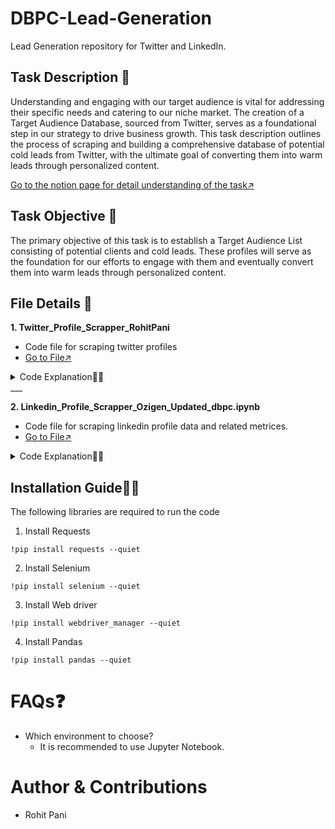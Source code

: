 # DBPC-Lead-Generation
Lead Generation repository for Twitter and LinkedIn.

## Task Description 📜
Understanding and engaging with our target audience is vital for addressing their specific needs and catering to our niche market. The creation of a Target Audience Database, sourced from Twitter, serves as a foundational step in our strategy to drive business growth. This task description outlines the process of scraping and building a comprehensive database of potential cold leads from Twitter, with the ultimate goal of converting them into warm leads through personalized content.

[Go to the notion page for detail understanding of the task↗️](https://docs.google.com/document/d/1lpqrSfYIm4M5RGakFS-gzObmP9jVybTxDKrgsuAAelc/edit#heading=h.kxzno2lukev)

## Task Objective 🎯
The primary objective of this task is to establish a Target Audience List consisting of potential clients and cold leads. These profiles will serve as the foundation for our efforts to engage with them and eventually convert them into warm leads through personalized content.

## File Details 📁 
**1. Twitter_Profile_Scrapper_RohitPani**
- Code file for scraping twitter profiles
- [Go to File↗️](https://github.com/ozibook/DBPC-Lead-Generation/blob/main/Twitter_Profile_Scrapper_RohitPani.ipynb)
<details>
     <summary>
      Code Explanation👨‍💻
     </summary>
<br>
-How to use </br>
Setup:
--> Ensure you have Python installed.

--> Install the required libraries using pip (selenium, pandas, webdriver_manager, etc.).

Run the Script:</br>
--> Execute the provided script in your terminal or IDE.

Input Usernames:</br>
--> When prompted, enter the number of Twitter profiles you wish to scrape.

--> Provide the usernames for the entered number of profiles.

Login to Twitter:</br>
--> A browser window (Chrome) will open, taking you to the Twitter login page.

--> Manually log in to your Twitter account within the allotted 25 seconds.

Wait:</br>
--> The script will automatically visit each profile, scrape the desired information, and store it in memory.

Check the Output:</br>
--> Once the script completes, find two Excel files in the script's directory: twitter_data.xlsx (contains profile information) and twitter_hashtags.xlsx (contains hashtags from the tweets).

Done!:</br>
--> Review the scraped data in the Excel file.

--> If any data is not present, it will leave a blank space in that column.


- Importing the necessary Libraries
  
![image](https://github.com/ozibook/DBPC-Lead-Generation/assets/144370840/9520baef-1b89-43d7-80c6-eaa7cc00927c)

- Function to introduce a random delay time and function to scrape a given Twitter profile
![image](https://github.com/ozibook/DBPC-Lead-Generation/assets/144370840/3718c1f4-ebc1-404b-80a8-d76dfff4e3db)

- Wait for the tweets to load on the page
![image](https://github.com/ozibook/DBPC-Lead-Generation/assets/144370840/87fe000c-08c0-4645-9482-66c1bb180b77)

- Extracting the required number of tweets and their hashtags, getting user input and initializing the chrome web driver
![image](https://github.com/ozibook/DBPC-Lead-Generation/assets/144370840/d6af1471-b51b-4bfd-9189-d03499f2e64f)

- Scraping each profile and saving the data to Excel file
  
![image](https://github.com/ozibook/DBPC-Lead-Generation/assets/144370840/0dfc79de-8323-4132-842e-ced01df5df02)


</details>
___

**2. Linkedin_Profile_Scrapper_Ozigen_Updated_dbpc.ipynb**
- Code file for scraping linkedin profile data and related metrices.
- [Go to File↗️](https://github.com/ozibook/DBPC-Lead-Generation/blob/main/Linkedin_Profile_Scrapper_Ozigen_Updated_dbpc.ipynb)
  
<details>
<summary>Code Explanation👨‍💻</summary>
<br>


- Importing the necessary Libraries

![image](https://github.com/ozibook/DBPC-Lead-Generation/assets/144370840/6c424a24-5d9c-4ffe-aa67-d4d761fdedd3)

- Code to navigate to the browser ,login to the LinkedIn page and enter user credentials
![image](https://github.com/ozibook/DBPC-Lead-Generation/assets/144370840/7ba373b1-5b4d-42eb-9c76-0898a2fcac67)

- Enter the urls to be scrapped 
![image](https://github.com/ozibook/DBPC-Lead-Generation/assets/144370840/bbc2916d-9ec7-4e19-8b25-6c8671a61b29)

- Profile scraping code
  
![image](https://github.com/ozibook/DBPC-Lead-Generation/assets/144370840/6890394d-1e05-49f8-b364-b360aa8b3386)

- Profile scraping code continuation
  
![image](https://github.com/ozibook/DBPC-Lead-Generation/assets/144370840/cf721d12-dc84-4bec-80da-54b27ccd8fd1)

- Profile scraping code continuation
  
![image](https://github.com/ozibook/DBPC-Lead-Generation/assets/144370840/eec6f673-6f91-4656-9123-8faa8db72efe)

- Profile scraping code continuation
  
![image](https://github.com/ozibook/DBPC-Lead-Generation/assets/144370840/4796b94e-36be-48d5-bc63-e34e07267a93)

- Code to see how many links have been completed and saving the scrapped data to a csv file
![image](https://github.com/ozibook/DBPC-Lead-Generation/assets/144370840/eee94911-10a1-48fc-b127-602677ff0b0f)



</details>

 
## Installation Guide👨‍💻
The following libraries are required to run the code<br>
1. Install Requests<br>
```
!pip install requests --quiet
```
2. Install Selenium <br>
```
!pip install selenium --quiet
```
3. Install Web driver<br>
```
!pip install webdriver_manager --quiet
```
4. Install Pandas<br>
```
!pip install pandas --quiet
```

# FAQs❓
 * Which environment to choose?
   - It is recommended to use Jupyter Notebook.

# Author & Contributions
- Rohit Pani

